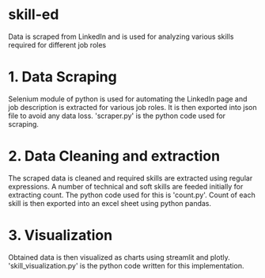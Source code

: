 # skill-ed
Data is scraped from LinkedIn and is used for analyzing various skills required for different job roles 

# 1. Data Scraping
  Selenium module of python is used for automating the LinkedIn page and job description is extracted for various job roles. It is then exported into json file to         avoid any data loss. 'scraper.py' is the python code used for scraping.
  
# 2. Data Cleaning and extraction
  The scraped data is cleaned and required skills are extracted using regular expressions. A number of technical and soft skills are feeded initially for extracting       count. The python code used for this is 'count.py'. Count of each skill is then exported into an excel sheet using python pandas.
  
# 3. Visualization
  Obtained data is then visualized as charts using streamlit and plotly. 'skill_visualization.py' is the python code written for this implementation. 
